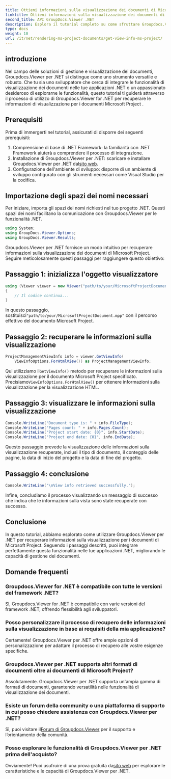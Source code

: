 ```yaml
---
title: Ottieni informazioni sulla visualizzazione dei documenti di Microsoft Project
linktitle: Ottieni informazioni sulla visualizzazione dei documenti di Microsoft Project
second_title: API GroupDocs.Viewer .NET
description: Esplora il tutorial completo su come sfruttare Groupdocs.Viewer per .NET per recuperare facilmente le informazioni sulla visualizzazione dei documenti di Microsoft Project.
type: docs
weight: 10
url: /it/net/rendering-ms-project-documents/get-view-info-ms-project/
---
```

## introduzione
Nel campo delle soluzioni di gestione e visualizzazione dei documenti, Groupdocs.Viewer per .NET si distingue come uno strumento versatile e robusto. Che tu sia uno sviluppatore che cerca di integrare le funzionalità di visualizzazione dei documenti nelle tue applicazioni .NET o un appassionato desideroso di esplorarne le funzionalità, questo tutorial ti guiderà attraverso il processo di utilizzo di Groupdocs.Viewer for .NET per recuperare le informazioni di visualizzazione per i documenti Microsoft Project .
## Prerequisiti
Prima di immergerti nel tutorial, assicurati di disporre dei seguenti prerequisiti:
1. Comprensione di base di .NET Framework: la familiarità con .NET Framework aiuterà a comprendere il processo di integrazione.
2.  Installazione di Groupdocs.Viewer per .NET: scaricare e installare Groupdocs.Viewer per .NET dal[sito web](https://releases.groupdocs.com/viewer/net/).
3. Configurazione dell'ambiente di sviluppo: disporre di un ambiente di sviluppo configurato con gli strumenti necessari come Visual Studio per la codifica.

## Importazione degli spazi dei nomi necessari
Per iniziare, importa gli spazi dei nomi richiesti nel tuo progetto .NET. Questi spazi dei nomi facilitano la comunicazione con Groupdocs.Viewer per le funzionalità .NET.

```csharp
using System;
using GroupDocs.Viewer.Options;
using GroupDocs.Viewer.Results;
```

Groupdocs.Viewer per .NET fornisce un modo intuitivo per recuperare informazioni sulla visualizzazione dei documenti di Microsoft Project. Seguire meticolosamente questi passaggi per raggiungere questo obiettivo:
## Passaggio 1: inizializza l'oggetto visualizzatore
```csharp
using (Viewer viewer = new Viewer("path/to/your/MicrosoftProjectDocument.mpp"))
{
    // Il codice continua...
}
```
 In questo passaggio, sostituisci`"path/to/your/MicrosoftProjectDocument.mpp"` con il percorso effettivo del documento Microsoft Project.
## Passaggio 2: recuperare le informazioni sulla visualizzazione
```csharp
ProjectManagementViewInfo info = viewer.GetViewInfo(
    ViewInfoOptions.ForHtmlView()) as ProjectManagementViewInfo;
```
 Qui utilizziamo il`GetViewInfo()` metodo per recuperare le informazioni sulla visualizzazione per il documento Microsoft Project specificato. Precisiamo`ViewInfoOptions.ForHtmlView()` per ottenere informazioni sulla visualizzazione per la visualizzazione HTML.
## Passaggio 3: visualizzare le informazioni sulla visualizzazione
```csharp
Console.WriteLine("Document type is: " + info.FileType);
Console.WriteLine("Pages count: " + info.Pages.Count);
Console.WriteLine("Project start date: {0}", info.StartDate);
Console.WriteLine("Project end date: {0}", info.EndDate);
```
Questo passaggio prevede la visualizzazione delle informazioni sulla visualizzazione recuperate, inclusi il tipo di documento, il conteggio delle pagine, la data di inizio del progetto e la data di fine del progetto.
## Passaggio 4: conclusione
```csharp
Console.WriteLine("\nView info retrieved successfully.");
```
Infine, concludiamo il processo visualizzando un messaggio di successo che indica che le informazioni sulla vista sono state recuperate con successo.

## Conclusione
In questo tutorial, abbiamo esplorato come utilizzare Groupdocs.Viewer per .NET per recuperare informazioni sulla visualizzazione per i documenti di Microsoft Project. Seguendo i passaggi descritti, puoi integrare perfettamente questa funzionalità nelle tue applicazioni .NET, migliorando le capacità di gestione dei documenti.
## Domande frequenti

### Groupdocs.Viewer for .NET è compatibile con tutte le versioni del framework .NET?

Sì, Groupdocs.Viewer for .NET è compatibile con varie versioni del framework .NET, offrendo flessibilità agli sviluppatori.

### Posso personalizzare il processo di recupero delle informazioni sulla visualizzazione in base ai requisiti della mia applicazione?

Certamente! Groupdocs.Viewer per .NET offre ampie opzioni di personalizzazione per adattare il processo di recupero alle vostre esigenze specifiche.

### Groupdocs.Viewer per .NET supporta altri formati di documenti oltre ai documenti di Microsoft Project?

Assolutamente. Groupdocs.Viewer per .NET supporta un'ampia gamma di formati di documenti, garantendo versatilità nelle funzionalità di visualizzazione dei documenti.

### Esiste un forum della community o una piattaforma di supporto in cui posso chiedere assistenza con Groupdocs.Viewer per .NET?

 Sì, puoi visitare il[Forum di Groupdocs.Viewer](https://forum.groupdocs.com/c/viewer/9) per il supporto e l’orientamento della comunità.

### Posso esplorare le funzionalità di Groupdocs.Viewer per .NET prima dell'acquisto?

 Ovviamente! Puoi usufruire di una prova gratuita da[sito web](https://releases.groupdocs.com/) per esplorare le caratteristiche e le capacità di Groupdocs.Viewer per .NET.